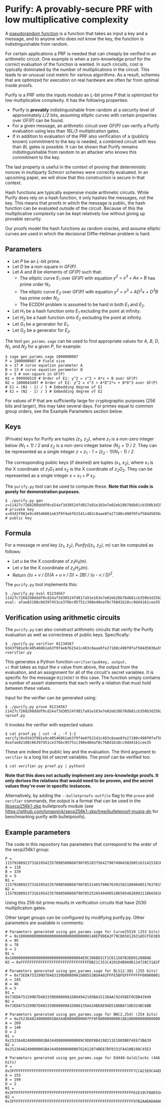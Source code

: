 # Purify: A provably-secure PRF with low multiplicative complexity

A [pseudorandom function](https://en.wikipedia.org/wiki/Pseudorandom_function_family) is a function that
takes as input a key and a message, and to anyone who does not know the key, the function is indistinguishable
from random.

For certain applications a PRF is needed that can cheaply be verified in an arithmetic circuit.
One example is when a zero-knowledge proof for the correct evaluation of the function is wanted.
In such circuits, cost is typically dominated by the number of multiplications in
the circuit. This leads to an unusual cost metric for various algorithms.
As a result, schemes that are optimized for execution on real hardware
are often far from optimal inside proofs.

Purify is a PRF onto the inputs modulo an *L*-bit prime *P* that is optimized for low multiplicative complexity. It has the following properties:
* Purify is **provably** indistinguishable from random at a security level of approximately *L/2* bits, assuming elliptic curves with certain properties over *GF(P)* can be found.
* For a given message, an arithmetic circuit over *GF(P)* can verify a Purify evaluation using less than *16L/3* multiplication gates.
* If in addition to evaluation of the PRF also verification of a (publicly known) commitment to the key is needed, a combined circuit with less than *8L* gates is possible. It can be shown that Purify remains indistinguishable from random to an attacker who knows this commitment to the key.

The last property is useful in the context of proving that deterministic nonces in multiparty Schnorr schemes were correctly evaluated. In an upcoming paper,
we will show that this construction is secure in that context.

Hash functions are typically expensive inside arithmetic circuits. While Purify does rely on a hash function, it only hashes the messages, not the key.
This means that proofs in which the message is public, the hash function can be evaluated outside of the circuit.
Because of this the multiplicative complexity can be kept relatively low without giving up provable security.

Our proofs model the hash functions as random oracles, and assume elliptic curves are used in which the decisional Diffie-Hellman problem is hard.

## Parameters

* Let *P* be an *L*-bit prime.
* Let *D* be a non-square in *GF(P)*.
* Let *A* and *B* be elements of *GF(P)* such that:
  * The elliptic curve *E<sub>1</sub>* over *GF(P)* with equation *y<sup>2</sup> = x<sup>3</sup> + Ax + B* has prime order *N<sub>1</sub>*.
  * The elliptic curve *E<sub>2</sub>* over *GF(P)* with equation *y<sup>2</sup> = x<sup>3</sup> + AD<sup>2</sup>x + D<sup>3</sup>B* has prime order *N<sub>2</sub>*.
  * The ECDDH problem is assumed to be hard in both *E<sub>1</sub>* and *E<sub>2</sub>*.
* Let *H<sub>1</sub>* be a hash function onto *E<sub>1</sub>* excluding the point at infinity.
* Let *H<sub>2</sub>* be a hash function onto *E<sub>2</sub>* excluding the point at infinity.
* Let *G<sub>1</sub>* be a generator for *E<sub>1</sub>*.
* Let *G<sub>2</sub>* be a generator for *E<sub>2</sub>*.

The tool <code>gen_params.sage</code> can be used to find appropriate values for *A*, *B*, *D*, *N<sub>1</sub>*, and *N<sub>2</sub>* for a given *P*, for example:

    $ sage gen_params.sage 1000000007
    P = 1000000007 # Field size
    A = 17 # curve equation parameter A
    B = 13 # curve equation parameter B
    D = 5 # non-square in GF(P)
    N1 = 999956519 # Order of E1: y^2 = x^3 + A*x + B over GF(P)
    N2 = 1000043497 # Order of E2: y^2 = x^3 + A*D^2*x + B*D^3 over GF(P)
    # E1 = (N1 - 1) / 1 # Embedding degree of E1
    # E2 = (N2 - 1) / 3 # Embedding degree of E2

For values of P that are sufficiently large for cryptographic purposes (256 bits and larger), this
may take several days. For primes equal to common group orders, see the Example Parameters section below.

## Keys

(Private) keys for Purify are tuples *(z<sub>1</sub>, z<sub>2</sub>)*, where *z<sub>1</sub>* is a non-zero integer below *(N<sub>1</sub> + 1) / 2* and
*z<sub>2</sub>* is a non-zero integer below *(N<sub>2</sub> + 1) / 2*. They can be represented as a single integer *z = z<sub>1</sub> - 1 + (z<sub>2</sub> - 1)(N<sub>1</sub> - 1) / 2*.

The corresponding public keys (if desired) are tuples *(x<sub>1</sub>, x<sub>2</sub>)*, where *x<sub>1</sub>* is the X coordinate of *z<sub>1</sub>G<sub>1</sub>* and
*x<sub>2</sub>* is the X coordinate of *z<sub>2</sub>G<sub>2</sub>*. They can be represented as a single integer *x = x<sub>1</sub> + P x<sub>2</sub>*.

The <code>purify.py</code> tool can be used to compute these. **Note that this code is purely for demonstration purposes.**

    $ ./purify.py gen
    z=11427c7268288dddf0cd24af3d30524fd817a91e103e7e02eb28b78db81cb350b3d2562f45fa8ecd711d1becc02fa348cf2187429228e7aac6644a3da2824e93 # private key
    x=9343f981e9c40546061e63f9f4e6f61541c483c8aae8fe27180c490f0faf584d5036a5952b01200d8b0fdb49c83d5f8dcc8ae434e77785c576720d18897bbea5 # public key

## Formula

For a message *m* and key *(z<sub>1</sub>, z<sub>2</sub>)*, *Purify((z<sub>1</sub>, z<sub>2</sub>), m)* can be computed as follows:
* Let *u* be the X coordinate of *z<sub>1</sub>H<sub>1</sub>(m)*.
* Let *v* be the X coordinate of *z<sub>2</sub>H<sub>2</sub>(m)*.
* Return *((u + v / D)(A + u v / D) + 2B) / (u - v / D)<sup>2</sup>*.

The <code>purify.py</code> tool implements this:

    $ ./purify.py eval 01234567 11427c7268288dddf0cd24af3d30524fd817a91e103e7e02eb28b78db81cb350b3d2562f45fa8ecd711d1becc02fa348cf2187429228e7aac6644a3da2824e93
    eval: afae82108c66397451ce376bc95751c398e40eaf8c768d1b18cc9dd4161cee35

## Verification using arithmetic circuits

The <code>purify.py</code> can also construct arithmetic circuits that verify the Purify evaluation as well as correctness of public keys. Specifically:

    $ ./purify.py verifier 01234567 9343f981e9c40546061e63f9f4e6f61541c483c8aae8fe27180c490f0faf584d5036a5952b01200d8b0fdb49c83d5f8dcc8ae434e77785c576720d18897bbea5 >verifier.py

This generates a Python function <code>verifier(pubkey, output, v)</code> that takes as input the *x* value from above, the output from the evaluation, and
an assignment for all of the circuit's secret variables. It is specific for the message <code>01234567</code> in this case.
The function simply contains a number of assert statements that each verify a relation that must hold between these values.

Input for the verifier can be generated using:

    $ ./purify.py prove 01234567 11427c7268288dddf0cd24af3d30524fd817a91e103e7e02eb28b78db81cb350b3d2562f45fa8ecd711d1becc02fa348cf2187429228e7aac6644a3da2824e93 >proof.py

It invokes the verifier with expected values:

    $ cat proof.py | cut -d , -f 1-2
    verify(0x9343f981e9c40546061e63f9f4e6f61541c483c8aae8fe27180c490f0faf584d5036a5952b01200d8b0fdb49c83d5f8dcc8ae434e77785c576720d18897bbea5, 0xafae82108c66397451ce376bc95751c398e40eaf8c768d1b18cc9dd4161cee35

These are indeed the public key and the evaluation. The third argument to <code>verifier</code> is a long list of secret variables. The proof can be verified too:

    $ cat verifier.py proof.py | python3

**Note that this does not actually implement any zero-knowledge proofs. It only derives the relations that would need to be proven, and the secret values they're over in specific instances.**

Alternatively, by adding the <code>--bulletproofs-outfile</code> flag to the <code>prove</code> and <code>verifier</code> commands, the output is a format that can be used in the [libsecp256k1-zkp](https://github.com/ElementsProject/secp256k1-zkp/pull/16) bulletproofs module (see https://github.com/jonasnick/secp256k1-zkp/tree/bulletproof-musig-dn for benchmarking purify with bulletproofs).

## Example parameters

The code in this repository has parameters that correspond to the order of the secp256k1 group:

    P = 115792089237316195423570985008687907852837564279074904382605163141518161494337
    A = 118
    B = 339
    D = 5
    N1 = 115792089237316195423570985008687907853146579067639158218940405176378157516777
    N2 = 115792089237316195423570985008687907852528549490510650546269921106658165471899

Using this 256-bit prime results in verification circuits that have 2030 multiplication gates.

Other target groups can be configured by modifying purify.py. Other parameters are available in comments:

    # Parameters generated using gen_params.sage for Curve25519 (253 bits)
    P = 0x1000000000000000000000000000000014DEF9DEA2F79CD65812631A5CF5D3ED
    A = 95
    B = 78
    D = 2
    N1 = 0x100000000000000000000000000000004E9C306B81CF1C611587B3ED91288DAD
    N2 = 0xFFFFFFFFFFFFFFFFFFFFFFFFFFFFFFFDB21C351C4201D4B9A9D124728C31A2F

    # Parameters generated using gen_params.sage for BLS12-381 (255 bits)
    P = 0x73EDA753299D7D483339D80809A1D80553BDA402FFFE5BFEFFFFFFFF00000001
    A = 245
    B = 46
    D = 5
    N1 = 0x73EDA753299D7D483339D80809A1D804942105BA15136AAC92458EF0CDB43949
    N2 = 0x73EDA753299D7D483339D80809A1D806135A424BEAE94D516DBA710D324BC6BB

    # Parameters generated using gen_params.sage for BN(2,254) (254 bits)
    P = 0x2523648240000001BA344D8000000007FF9F800000000010A10000000000000D
    A = 209
    B = 140
    D = 2
    N1 = 0x2523648240000001BA344D80000000089C9DDF8B4198211E1005BEF4E673BA39
    N2 = 0x2523648240000001BA344D800000000762A12074BE67DF0331FA410B198C45E3

    # Parameters generated using gen_params.sage for Ed448-Goldilocks (446 bits)
    P = 0x3FFFFFFFFFFFFFFFFFFFFFFFFFFFFFFFFFFFFFFFFFFFFFFFFFFFFFFF7CCA23E9C44EDB49AED63690216CC2728DC58F552378C292AB5844F3
    A = 155
    B = 199
    D = 2
    N1 = 0x3FFFFFFFFFFFFFFFFFFFFFFFFFFFFFFFFFFFFFFFFFFFFFFFFFFFFFFF61E19CF8AE93A7F6204DD85972E93B7A4C4733D057799E70F578D05B
    N2 = 0x3FFFFFFFFFFFFFFFFFFFFFFFFFFFFFFFFFFFFFFFFFFFFFFFFFFFFFFF97B2AADADA0A0E9D3D5E94C6CFF0496ACF43EAD9EF77E6B46137B98D
